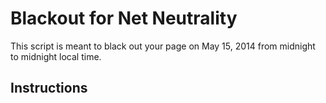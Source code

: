 Blackout for Net Neutrality
===========================

This script is meant to black out your page on May 15, 2014 from midnight to midnight local time.

## Instructions
